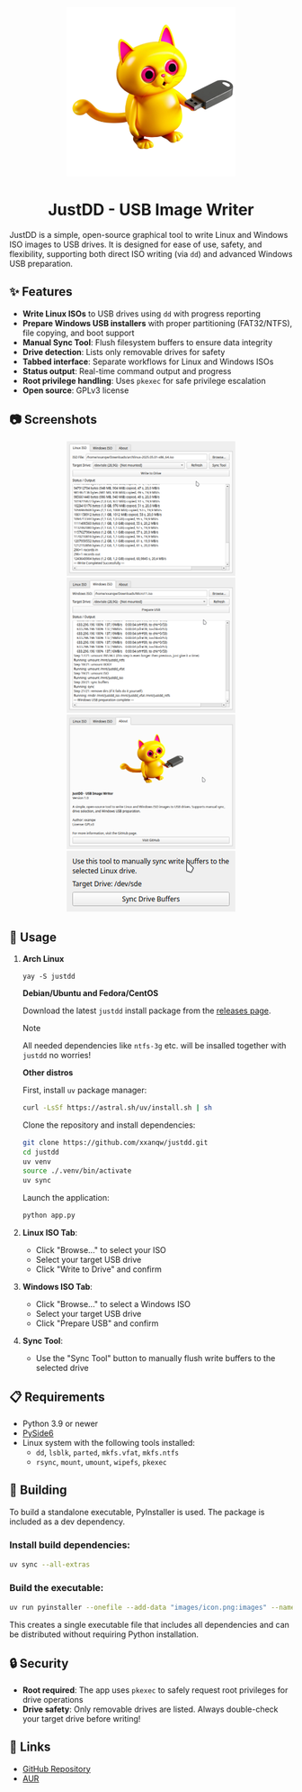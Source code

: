 <div align="center">

<img src="images/icon.png" alt="JustDD - USB Image Writer" width="300">

# JustDD - USB Image Writer

</div>

JustDD is a simple, open-source graphical tool to write Linux and Windows ISO images to USB drives. It is designed for ease of use, safety, and flexibility, supporting both direct ISO writing (via `dd`) and advanced Windows USB preparation.

## ✨ Features

- **Write Linux ISOs** to USB drives using `dd` with progress reporting
- **Prepare Windows USB installers** with proper partitioning (FAT32/NTFS), file copying, and boot support
- **Manual Sync Tool**: Flush filesystem buffers to ensure data integrity
- **Drive detection**: Lists only removable drives for safety
- **Tabbed interface**: Separate workflows for Linux and Windows ISOs
- **Status output**: Real-time command output and progress
- **Root privilege handling**: Uses `pkexec` for safe privilege escalation
- **Open source**: GPLv3 license

## 📷 Screenshots

<div align="center">
   <img src="images/linux.png" alt="Linux ISO tab interface" width="300" />
   <img src="images/windows.png" alt="Windows ISO tab interface" width="300" />
   <img src="images/about.png" alt="About dialog" width="300" />
   <img src="images/sync.png" alt="Sync tool interface" width="300" />
</div>


## 🚀 Usage

1. **Arch Linux**

   ```
   yay -S justdd
   ```

   **Debian/Ubuntu and Fedora/CentOS**

   Download the latest `justdd` install package from the [releases page](https://github.com/xxanqw/justdd/releases/latest).

   > [!NOTE]  
   > All needed dependencies like `ntfs-3g` etc. will be insalled together with `justdd` no worries!

   **Other distros**
   
   First, install `uv` package manager:
   ```bash
   curl -LsSf https://astral.sh/uv/install.sh | sh
   ```

   Clone the repository and install dependencies:
   ```bash
   git clone https://github.com/xxanqw/justdd.git
   cd justdd
   uv venv
   source ./.venv/bin/activate
   uv sync
   ```
   
   Launch the application:
   ```bash
   python app.py
   ```

2. **Linux ISO Tab**:
   - Click "Browse..." to select your ISO
   - Select your target USB drive
   - Click "Write to Drive" and confirm

3. **Windows ISO Tab**:
   - Click "Browse..." to select a Windows ISO
   - Select your target USB drive
   - Click "Prepare USB" and confirm

4. **Sync Tool**:
   - Use the "Sync Tool" button to manually flush write buffers to the selected drive

## 📋 Requirements

- Python 3.9 or newer
- [PySide6](https://pypi.org/project/PySide6/)
- Linux system with the following tools installed:
  - `dd`, `lsblk`, `parted`, `mkfs.vfat`, `mkfs.ntfs`
  - `rsync`, `mount`, `umount`, `wipefs`, `pkexec`

## 🔨 Building

To build a standalone executable, PyInstaller is used. The package is included as a dev dependency.

### Install build dependencies:
```bash
uv sync --all-extras
```

### Build the executable:
```bash
uv run pyinstaller --onefile --add-data "images/icon.png:images" --name justdd app.py && mv dist/justdd ./
```

This creates a single executable file that includes all dependencies and can be distributed without requiring Python installation.

## 🔒 Security

- **Root required**: The app uses `pkexec` to safely request root privileges for drive operations
- **Drive safety**: Only removable drives are listed. Always double-check your target drive before writing!

## 🔗 Links

- [GitHub Repository](https://github.com/xxanqw/justdd)
- [AUR](https://aur.archlinux.org/packages/justdd)
